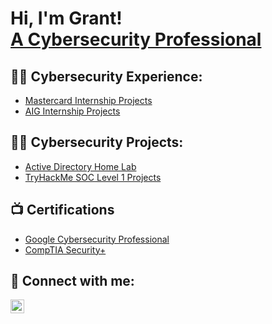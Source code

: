 <h1>Hi, I'm Grant! <br/> <a href="https://www.linkedin.com/in/grant-schamel-4732251a0/">A Cybersecurity Professional</a></h1>

<h2>👨‍💻 Cybersecurity Experience:</h2>

- [Mastercard Internship Projects](https://github.com/GrantMSchamel/Mastercard-Internship/tree/main)
- [AIG Internship Projects](https://github.com/GrantMSchamel/AIG-Projects/tree/main)

<h2>👨‍💻 Cybersecurity Projects:</h2>

- [Active Directory Home Lab](https://github.com/GrantMSchamel/ActiveDirectoryLab)
- [TryHackMe SOC Level 1 Projects](https://github.com/GrantMSchamel/THM-SOC-1-Projects)


<h2>📺 Certifications</h2>

- [Google Cybersecurity Professional](https://coursera.org/share/dd21f25501dfa52661079bd4746c7858)
- [CompTIA Security+](https://www.credly.com/badges/37951937-e93f-45c0-8414-bc3f03115a8f/public_url)


<h2> 🤳 Connect with me:</h2>


[<img align="left" alt="JoshMadakor | LinkedIn" width="22px" src="https://cdn.jsdelivr.net/npm/simple-icons@v3/icons/linkedin.svg" />][linkedin]


[linkedin]: https://www.linkedin.com/in/grant-schamel-4732251a0/

<!--
**

Here are some ideas to get you started:

- 🔭 I’m currently working on ...
- 🌱 I’m currently learning ...
- 👯 I’m looking to collaborate on ...
- 🤔 I’m looking for help with ...
- 💬 Ask me about ...
- 📫 How to reach me: ...
- 😄 Pronouns: ...
- ⚡ Fun fact: ...
-->
